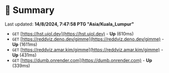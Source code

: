 # 📖 Summary
Last updated: **14/8/2024, 7:47:58 PTG "Asia/Kuala_Lumpur"**

- `GET` [https://hst.ujol.dev](https://hst.ujol.dev) - **Up** (610ms)
- `GET` [https://reddviz.deno.dev/gimme](https://reddviz.deno.dev/gimme) - **Up** (1611ms)
- `GET` [https://reddviz.amar.kim/gimme](https://reddviz.amar.kim/gimme) - **Up** (431ms)
- `GET` [https://dumb.onrender.com](https://dumb.onrender.com) - **Up** (339ms)

